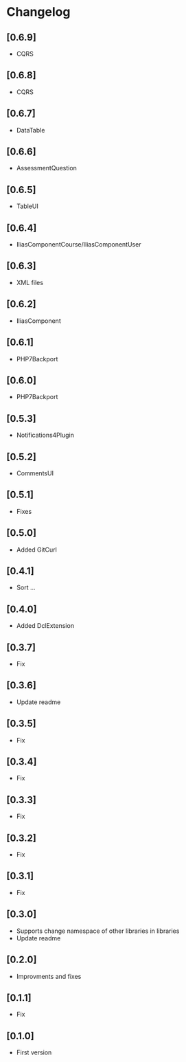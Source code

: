 # Changelog

## [0.6.9]
- CQRS

## [0.6.8]
- CQRS

## [0.6.7]
- DataTable

## [0.6.6]
- AssessmentQuestion

## [0.6.5]
- TableUI

## [0.6.4]
- IliasComponentCourse/IliasComponentUser

## [0.6.3]
- XML files

## [0.6.2]
- IliasComponent

## [0.6.1]
- PHP7Backport

## [0.6.0]
- PHP7Backport

## [0.5.3]
- Notifications4Plugin

## [0.5.2]
- CommentsUI

## [0.5.1]
- Fixes

## [0.5.0]
- Added GitCurl

## [0.4.1]
- Sort ...

## [0.4.0]
- Added DclExtension

## [0.3.7]
- Fix

## [0.3.6]
- Update readme

## [0.3.5]
- Fix

## [0.3.4]
- Fix

## [0.3.3]
- Fix

## [0.3.2]
- Fix

## [0.3.1]
- Fix

## [0.3.0]
- Supports change namespace of other libraries in libraries
- Update readme

## [0.2.0]
- Improvments and fixes

## [0.1.1]
- Fix

## [0.1.0]
- First version
